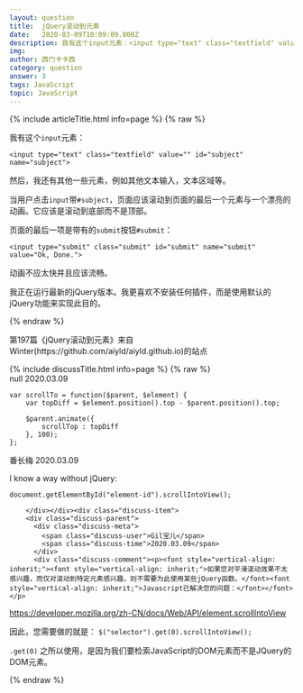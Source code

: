 ```yaml
---
layout: question
title:  jQuery滚动到元素
date:   2020-03-09T10:09:09.000Z
description: 我有这个input元素：<input type="text" class="textfield" value="" id="subject" name...
img: 
author: 西门卡卡西
category: question
answer: 3
tags: JavaScript
topic: JavaScript
---
```

<div class="article-root">
  <div class="article">
    {% include articleTitle.html info=page %}
    {% raw %}
    <div class="article-content"><p><font style="vertical-align: inherit;"><font style="vertical-align: inherit;">我有这个</font></font><code>input</code><font style="vertical-align: inherit;"><font style="vertical-align: inherit;">元素：</font></font></p>

<pre><code>&lt;input type="text" class="textfield" value="" id="subject" name="subject"&gt;
</code></pre>

<p><font style="vertical-align: inherit;"><font style="vertical-align: inherit;">然后，我还有其他一些元素，例如其他文本输入，文本区域等。</font></font></p>

<p><font style="vertical-align: inherit;"><font style="vertical-align: inherit;">当用户点击</font></font><code>input</code><font style="vertical-align: inherit;"><font style="vertical-align: inherit;">带</font></font><code>#subject</code><font style="vertical-align: inherit;"><font style="vertical-align: inherit;">，页面应该滚动到页面的最后一个元素与一个漂亮的动画。</font><font style="vertical-align: inherit;">它应该是滚动到底部而不是顶部。</font></font></p>

<p><font style="vertical-align: inherit;"><font style="vertical-align: inherit;">页面的最后一项是带有的</font></font><code>submit</code><font style="vertical-align: inherit;"><font style="vertical-align: inherit;">按钮</font></font><code>#submit</code><font style="vertical-align: inherit;"><font style="vertical-align: inherit;">：</font></font></p>

<pre><code>&lt;input type="submit" class="submit" id="submit" name="submit" value="Ok, Done."&gt;
</code></pre>

<p><font style="vertical-align: inherit;"><font style="vertical-align: inherit;">动画不应太快并且应该流畅。</font></font></p>

<p><font style="vertical-align: inherit;"><font style="vertical-align: inherit;">我正在运行最新的jQuery版本。</font><font style="vertical-align: inherit;">我更喜欢不安装任何插件，而是使用默认的jQuery功能来实现此目的。</font></font></p></div>
    {% endraw %}
  </div>
  <p class="winter_mark">第197篇《jQuery滚动到元素》来自Winter(https://github.com/aiyld/aiyld.github.io)的站点</p>
  <div class="discuss-wrapper">
    {% include discussTitle.html info=page %}
    {% raw %}
    <div class="discuss-item">
        <div class="discuss-parent">
          <div class="discuss-meta">
            <span class="discuss-user">null</span>
            <span class="discuss-time">2020.03.09</span>
          </div>
          <div class="discuss-comment"><pre><code>var scrollTo = function($parent, $element) {<font></font>
    var topDiff = $element.position().top - $parent.position().top;<font></font>
<font></font>
    $parent.animate({<font></font>
        scrollTop : topDiff<font></font>
    }, 100);<font></font>
};<font></font>
</code></pre></div>
        </div></div><div class="discuss-item">
        <div class="discuss-parent">
          <div class="discuss-meta">
            <span class="discuss-user">番长梅</span>
            <span class="discuss-time">2020.03.09</span>
          </div>
          <div class="discuss-comment"><p>I know a way without jQuery:</p>

<pre><code>document.getElementById("element-id").scrollIntoView();
</code></pre></div>
        </div></div><div class="discuss-item">
        <div class="discuss-parent">
          <div class="discuss-meta">
            <span class="discuss-user">Gil宝儿</span>
            <span class="discuss-time">2020.03.09</span>
          </div>
          <div class="discuss-comment"><p><font style="vertical-align: inherit;"><font style="vertical-align: inherit;">如果您对平滑滚动效果不太感兴趣，而仅对滚动到特定元素感兴趣，则不需要为此使用某些jQuery函数。</font><font style="vertical-align: inherit;">Javascript已解决您的问题：</font></font></p>

<p><a href="https://developer.mozilla.org/en-US/docs/Web/API/element.scrollIntoView"><font style="vertical-align: inherit;"><font style="vertical-align: inherit;">https://developer.mozilla.org/zh-CN/docs/Web/API/element.scrollIntoView</font></font></a></p>

<p><font style="vertical-align: inherit;"><font style="vertical-align: inherit;">因此，您需要做的就是： </font></font><code>$("selector").get(0).scrollIntoView();</code>  </p>

<p><code>.get(0)</code><font style="vertical-align: inherit;"><font style="vertical-align: inherit;"> 之所以使用，是因为我们要检索JavaScript的DOM元素而不是JQuery的DOM元素。</font></font></p></div>
        </div></div>
    {% endraw %}
  </div>
<div>
